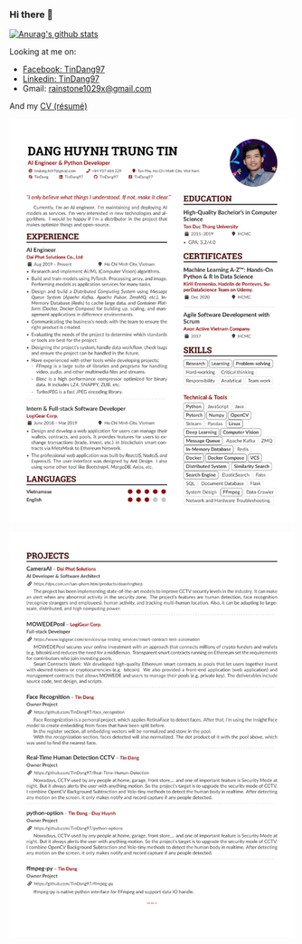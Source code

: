 ### Hi there 👋

[![Anurag's github stats](https://github-readme-stats.vercel.app/api?username=TinDang97&show_icons=true&theme=vue)](https://github.com/anuraghazra/github-readme-stats)

Looking at me on:
- [Facebook: TinDang97](https://www.facebook.com/TinDang97/)
- [Linkedin: TinDang97](https://www.linkedin.com/in/tindang97/)
- Gmail: rainstone1029x@gmail.com

And my [CV (résumé)](main.pdf)

![Page 1](/main-1.png)

![Page 2](/main-2.png)
